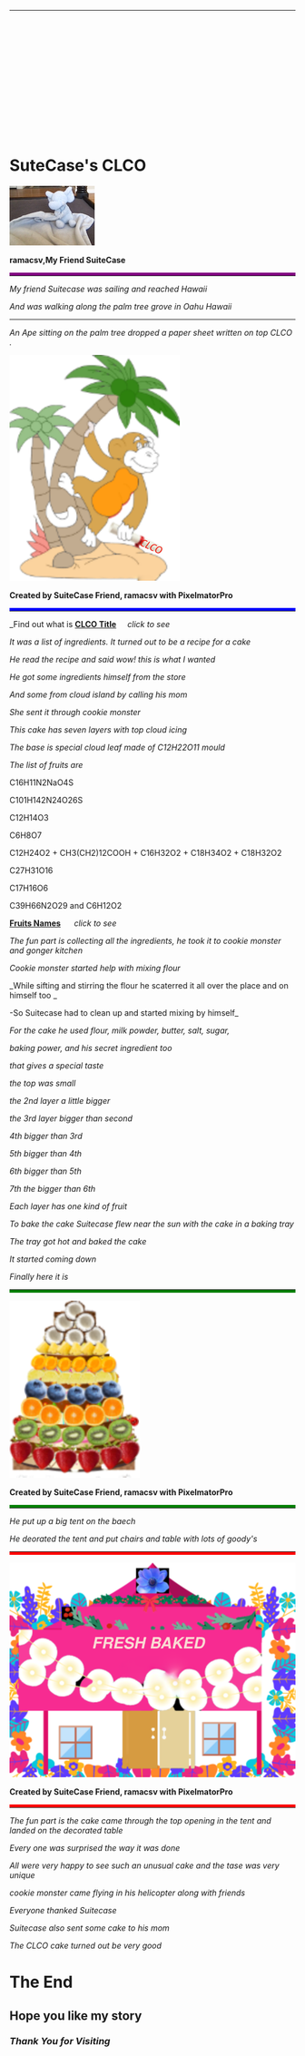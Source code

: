 ---




&nbsp;

&nbsp;

&nbsp;

&nbsp;

&nbsp;



&nbsp;

&nbsp;

# SuteCase's CLCO

![alt SuiteCase](assets/images/suitecase.png "I am SuiteCase")

<b>ramacsv,My Friend SuiteCase </b>
<hr style="border-top:5px solid purple">

_My friend Suitecase was sailing and reached  Hawaii_

_And was walking along the palm tree grove in Oahu Hawaii_

------------

_An Ape sitting on the palm tree dropped a paper sheet written on top CLCO ._

![alt Cuty Ape](assets/images/Monkey.svg "Ape the Monkey")

<b>Created by SuiteCase Friend, ramacsv with PixelmatorPro</b>
<hr style="border-top:5px solid blue">

_Find out what is [**CLCO Title**](./cake.md)   &nbsp;&nbsp;&nbsp;&nbsp;_click to see_

_It was a list of ingredients. It turned out to be a recipe for a cake_

_He read the recipe and said wow! this is what I wanted_

_He got some ingredients himself from the store_

_And some from cloud island by calling his mom_

_She sent it through cookie monster_

_This cake has seven layers with top cloud icing_

_The base is special cloud leaf made of C12H22O11 mould_ 

_The list of fruits are_

C16H11N2NaO4S 

C101H142N24O26S

C12H14O3 

C6H8O7 

C12H24O2 + CH3(CH2)12COOH + C16H32O2 + C18H34O2 + C18H32O2  

C27H31O16  

C17H16O6  

C39H66N2O29  and  C6H12O2 

[**Fruits Names**](./cake.md)   &nbsp;&nbsp;&nbsp;&nbsp;     _click to see_

_The fun part is collecting all the ingredients, he took it to cookie monster and gonger kitchen_

_Cookie monster started help with mixing flour_

_While sifting and stirring the flour he scaterred it all over the place and on himself too
_

-So Suitecase had to clean up and started mixing by himself_

_For the cake he used flour, milk powder, butter, salt, sugar,_

_baking power, and his secret ingredient too_

_that gives a special taste_

_the top was small_

_the 2nd layer a little bigger_

_the 3rd layer bigger than second_

_4th  bigger than 3rd_

_5th  bigger than  4th_

_6th  bigger than 5th_

_7th the  bigger than 6th_

_Each layer has one kind of fruit_

_To bake the cake Suitecase flew near the sun with the cake in a baking tray_

_The tray got hot and baked the cake_

_It started coming down_

_Finally here it is_

<hr style="border-bottom:5px solid green">

![alt Palm Fruit Cake](assets/images/cakefruit.svg "CLCO")

<b>Created by SuiteCase Friend, ramacsv with PixelmatorPro</b>
<hr style="border-top:5px solid green">


_He put up a big tent on the baech_

_He deorated the tent and put chairs and table with lots of goody's_

<hr style="border-bottom:5px solid red">

![alt Party](assets/images/tent2.svg "Party")

<b>Created by SuiteCase Friend, ramacsv with PixelmatorPro</b>
<hr style="border-top:5px solid red">

_The fun part is the cake came through the top opening in the tent and landed on the decorated table_

_Every one was surprised the way it was done_

_All were very happy to see such an unusual cake and the tase was very unique_

_cookie monster came flying in his helicopter along with friends_

_Everyone thanked Suitecase_

_Suitecase also sent some cake to his mom_


_The CLCO cake turned out be very good_

# The End

## Hope you like my story

### *Thank You for Visiting*


